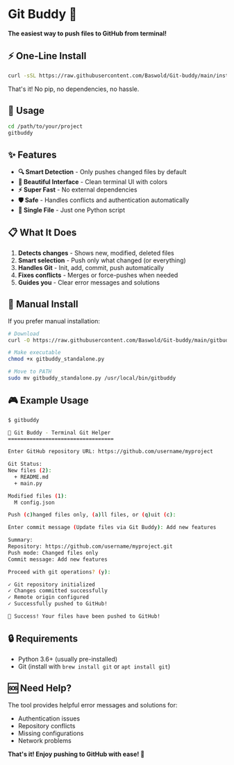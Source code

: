 # Git Buddy 🚀

**The easiest way to push files to GitHub from terminal!**

## ⚡ One-Line Install

```bash
curl -sSL https://raw.githubusercontent.com/Baswold/Git-buddy/main/install.sh | bash
```

That's it! No pip, no dependencies, no hassle.

## 🎯 Usage

```bash
cd /path/to/your/project
gitbuddy
```

## ✨ Features

- **🔍 Smart Detection** - Only pushes changed files by default
- **🎨 Beautiful Interface** - Clean terminal UI with colors
- **⚡ Super Fast** - No external dependencies
- **🛡️ Safe** - Handles conflicts and authentication automatically
- **📱 Single File** - Just one Python script

## 📋 What It Does

1. **Detects changes** - Shows new, modified, deleted files
2. **Smart selection** - Push only what changed (or everything)
3. **Handles Git** - Init, add, commit, push automatically
4. **Fixes conflicts** - Merges or force-pushes when needed
5. **Guides you** - Clear error messages and solutions

## 🔧 Manual Install

If you prefer manual installation:

```bash
# Download
curl -O https://raw.githubusercontent.com/Baswold/Git-buddy/main/gitbuddy_standalone.py

# Make executable
chmod +x gitbuddy_standalone.py

# Move to PATH
sudo mv gitbuddy_standalone.py /usr/local/bin/gitbuddy
```

## 🎮 Example Usage

```bash
$ gitbuddy

🚀 Git Buddy - Terminal Git Helper
==================================

Enter GitHub repository URL: https://github.com/username/myproject

Git Status:
New files (2):
  + README.md
  + main.py

Modified files (1):
  M config.json

Push (c)hanged files only, (a)ll files, or (q)uit (c): 

Enter commit message (Update files via Git Buddy): Add new features

Summary:
Repository: https://github.com/username/myproject.git
Push mode: Changed files only
Commit message: Add new features

Proceed with git operations? (y): 

✓ Git repository initialized
✓ Changes committed successfully  
✓ Remote origin configured
✓ Successfully pushed to GitHub!

🎉 Success! Your files have been pushed to GitHub!
```

## 🔒 Requirements

- Python 3.6+ (usually pre-installed)
- Git (install with `brew install git` or `apt install git`)

## 🆘 Need Help?

The tool provides helpful error messages and solutions for:
- Authentication issues
- Repository conflicts  
- Missing configurations
- Network problems

**That's it! Enjoy pushing to GitHub with ease! 🎉**